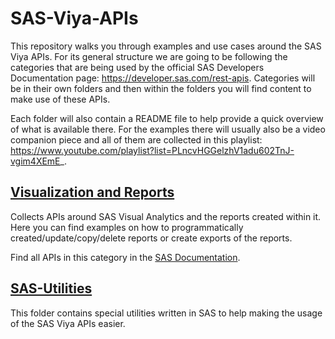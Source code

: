 # SAS-Viya-APIs
This repository walks you through examples and use cases around the SAS Viya APIs. For its general structure we are going to be following the categories that are being used by the official SAS Developers Documentation page: https://developer.sas.com/rest-apis. Categories will be in their own folders and then within the folders you will find content to make use of these APIs.

Each folder will also contain a README file to help provide a quick overview of what is available there. For the examples there will usually also be a video companion piece and all of them are collected in this playlist: https://www.youtube.com/playlist?list=PLncvHGGelzhV1adu602TnJ-vgim4XEmE_.

## [Visualization and Reports](https://github.com/Criptic/SAS-Viya-APIs/blob/main/Visualizations-and-Reports)

Collects APIs around SAS Visual Analytics and the reports created within it. Here you can find examples on how to programmatically created/update/copy/delete reports or create exports of the reports.

Find all APIs in this category in the [SAS Documentation](https://developer.sas.com/rest-apis?categories=visualization_and_reports).

## [SAS-Utilities](https://github.com/Criptic/SAS-Viya-APIs/blob/main/SAS-Utilities)

This folder contains special utilities written in SAS to help making the usage of the SAS Viya APIs easier.
